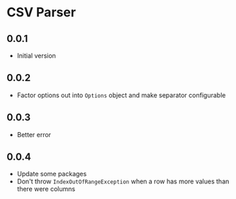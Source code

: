 # CSV Parser

## 0.0.1
* Initial version

## 0.0.2
* Factor options out into `Options` object and make separator configurable

## 0.0.3
* Better error

## 0.0.4
* Update some packages
* Don't throw `IndexOutOfRangeException` when a row has more values than there were columns